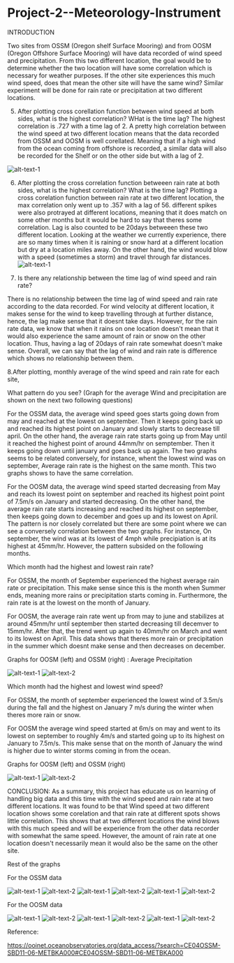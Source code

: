 # Project-2--Meteorology-Instrument



INTRODUCTION

Two sites from OSSM (Oregon shelf Surface Mooring) and from OOSM (Oregon Offshore Surface Mooring) will have data recorded of wind speed and precipitation. From this two different location, the goal would be to determine whether the two location will have some correlation which is necessary for weather purposes. If the other site experiences this much wind speed, does that mean the other site will have the same wind? Similar experiment will be done for rain rate or precipitation at two different locations.

5. After plotting cross corellation function between wind speed at both sides, what is the highest correlation? WHat is the time lag?
The highest correlation is .727 with a time lag of 2.  A pretty high correlation between the wind speed at two different location means that the data recorded from OSSM and OOSM is well corellated. Meaning that if a high wind from the ocean coming from offshore is recorded, a similar data will also be recorded for the Shelf or on the other side but with a lag of 2.

![alt-text-1](https://github.com/aldrinfaylona/Project-2--Meteorology-Instrument/blob/master/Ocean-%20Project%202%20Meteorology/Cross%20corellation%20Wind%20Speed.png)


6. After plotting the cross correlation function betweeen rain rate at both sides, what is the highest correlation? What is the time lag?
Plotting a cross corelation function between rain rate at two different location, the max correlation only went up to .357 with a lag of 56. different spikes were also protrayed at different locations, meaning that it does match on some other months but it would be hard to say that theres some correlation. Lag is also counted to be 20days betweeen these two different location. Looking at the weather we currently experience, there are so many times when it is raining or snow hard at a different location but dry at a location miles away. On the other hand, the wind would blow with a speed (sometimes a storm) and travel through far distances.
![alt-text-1](https://github.com/aldrinfaylona/Project-2--Meteorology-Instrument/blob/master/Ocean-%20Project%202%20Meteorology/Cross%20corellation%20of%20precipitation%20lag.png)

7. Is there any relationship between the time lag of wind speed and rain rate?

There is no relationship between the time lag of wind speed and rain rate according to the data recorded. For wind velocity at different location, it makes sense for the wind to keep travelling through at further distance, hence, the lag make sense that it doesnt take days. However, for the rain rate data, we know that when it rains on one location doesn't mean that it would also experience the same amount of rain or snow on the other location. Thus, having a lag of 20days of rain rate somewhat doesn't make sense. Overall, we can say that the lag of wind and rain rate is difference which shows no relationship between them.

8.After plotting, monthly average of the wind speed and rain rate for each site,

  What pattern do you see? (Graph for the average Wind and precipitation are shown on the next two following questions)
 
  For the OSSM data, the average wind speed goes starts going down from may and reached at the lowest on september. Then it keeps going back up and reached its highest point on January and slowly starts to decrease till april. On the other hand, the average rain rate starts going up from May until it reached the highest point of around 44mm/hr on semptember. Then it keeps going down until january and goes back up again. The two graphs seems to be related conversely, for instance, whent the lowest wind was on september, Average rain rate is the highest on the same month. This two graphs shows to have the same correlation. 
    
  For the OOSM data, the average wind speed started decreasing from May and reach its lowest point on september and reached its highest point point of 7.5m/s on January and started decreasing. On the other hand, the average rain rate starts increasing and reached its highest on september, then keeps going down to december and goes up and its lowest on April. The pattern is nor closely correlated but there are some point where we can see a conversely correlation between the two graphs. For instance, On september, the wind was at its lowest of 4mph while precipiation is at its highest at 45mm/hr. However, the pattern subsided on the following months.
  
  Which month had the highest and lowest rain rate? 
  
  For OSSM, the month of September experienced the highest average rain rate or precipitation. This make sense since this is the month when Summer ends, meaning more rains or precipitation starts coming in. Furthermore, the rain rate is at the lowest on the month of January.
  
  For OOSM, the average rain rate went up from may to june and stabilizes at around 45mm/hr until september then started decreasing till decemver to 15mm/hr. After that, the trend went up again to 40mm/hr on March and went to its lowest on April. This data shows that theres more rain or precipitation in the summer which doesnt make sense and then decreases on december.

Graphs for OOSM (left) and OSSM (right) : Average Precipitation

![alt-text-1](https://github.com/aldrinfaylona/Project-2--Meteorology-Instrument/blob/master/Ocean-%20Project%202%20Meteorology/_OOSM%20Average%20Rain%20vs%20Months.png) ![alt-text-2](https://github.com/aldrinfaylona/Project-2--Meteorology-Instrument/blob/master/Ocean-%20Project%202%20Meteorology/OSSM%20Average%20Rain%20vs%20Months.png)



  Which month had the highest and lowest wind speed?
  
  For OSSM, the month of september experienced the lowest wind of 3.5m/s during the fall and the highest on January 7 m/s during the winter when theres more rain or snow.
  
  For OOSM the average wind speed started at 6m/s on may and went to its lowest on september to roughly 4m/s and started going up to its highest on January to 7.5m/s. This make sense that on the month of January the wind is higher due to winter storms coming in from the ocean.
  
  Graphs for OOSM (left) and OSSM (right)
  
![alt-text-1](https://github.com/aldrinfaylona/Project-2--Meteorology-Instrument/blob/master/Ocean-%20Project%202%20Meteorology/_OOSM%20Average%20Wind%20vs%20Months.png) ![alt-text-2](https://github.com/aldrinfaylona/Project-2--Meteorology-Instrument/blob/master/Ocean-%20Project%202%20Meteorology/OSSM%20Average%20Wind%20vs%20Months.png)

CONCLUSION:
  As a summary, this project has educate us on learning of handling big data and this time with the wind speed and rain rate at two different locations. It was found to be that Wind speed at two different location shows some corelation and that rain rate at different spots shows little correlation. This shows that at two different locations the wind blows with this much speed and will be experience from the other data recorder with somewhat the same speed. However, the amount of rain rate at one location doesn't necessarily mean it would also be the same on the other site. 


Rest of the graphs

For the OSSM data

![alt-text-1](https://github.com/aldrinfaylona/Project-2--Meteorology-Instrument/blob/master/Ocean-%20Project%202%20Meteorology/OSSM%20%20No%20rain_Wind%20vs%20time.png) ![alt-text-2](https://github.com/aldrinfaylona/Project-2--Meteorology-Instrument/blob/master/Ocean-%20Project%202%20Meteorology/OSSM%20Rain_Wind%20vs%20time%20combined.png)
![alt-text-1](https://github.com/aldrinfaylona/Project-2--Meteorology-Instrument/blob/master/Ocean-%20Project%202%20Meteorology/OSSM%20Rainrate%20vs%20time.png) ![alt-text-2](https://github.com/aldrinfaylona/Project-2--Meteorology-Instrument/blob/master/Ocean-%20Project%202%20Meteorology/OSSM%20Rainy_no%20wind%20vs%20time.png)
![alt-text-1](https://github.com/aldrinfaylona/Project-2--Meteorology-Instrument/blob/master/Ocean-%20Project%202%20Meteorology/OSSM%20Wind%20Speed%20vs%20time.png) ![alt-text-2](https://github.com/aldrinfaylona/Project-2--Meteorology-Instrument/blob/master/Ocean-%20Project%202%20Meteorology/OSSM%20Windy_no%20rain%20vs%20time.png)


For the OOSM data

![alt-text-1](https://github.com/aldrinfaylona/Project-2--Meteorology-Instrument/blob/master/Ocean-%20Project%202%20Meteorology/_OOSM%20No%20rain_Wind%20vs%20time.png) ![alt-text-2](https://github.com/aldrinfaylona/Project-2--Meteorology-Instrument/blob/master/Ocean-%20Project%202%20Meteorology/_OOSM%20Rain_Wind%20vs%20time%20combined.png)
![alt-text-1](https://github.com/aldrinfaylona/Project-2--Meteorology-Instrument/blob/master/Ocean-%20Project%202%20Meteorology/_OOSM%20Rainrate%20vs%20time.png) ![alt-text-2](https://github.com/aldrinfaylona/Project-2--Meteorology-Instrument/blob/master/Ocean-%20Project%202%20Meteorology/_OOSM%20Rainrate_no%20wind%20vs%20time.png)
![alt-text-1](https://github.com/aldrinfaylona/Project-2--Meteorology-Instrument/blob/master/Ocean-%20Project%202%20Meteorology/_OOSM%20Wind%20Speed%20vs%20time.png) ![alt-text-2](https://github.com/aldrinfaylona/Project-2--Meteorology-Instrument/blob/master/Ocean-%20Project%202%20Meteorology/_OOSM%20Windy_no%20rain%20vs%20time.png)

Reference:

https://ooinet.oceanobservatories.org/data_access/?search=CE04OSSM-SBD11-06-METBKA000#CE04OSSM-SBD11-06-METBKA000

